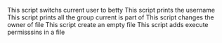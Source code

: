 This script switchs current user to betty
This script prints the username
This script prints all the group current is part of
This script changes the owner of file
This script create an empty file
This script adds execute permisssins in a file

